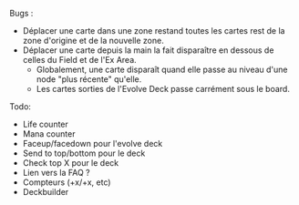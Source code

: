 Bugs :
- Déplacer une carte dans une zone restand toutes les cartes rest de la zone d'origine et de la nouvelle zone.
- Déplacer une carte depuis la main la fait disparaître en dessous de celles du Field et de l'Ex Area.
  - Globalement, une carte disparaît quand elle passe au niveau d'une node "plus récente" qu'elle.
  - Les cartes sorties de l'Evolve Deck passe carrément sous le board.

Todo:
- Life counter
- Mana counter
- Faceup/facedown pour l'evolve deck
- Send to top/bottom pour le deck
- Check top X pour le deck
- Lien vers la FAQ ?
- Compteurs (+x/+x, etc)
- Deckbuilder

